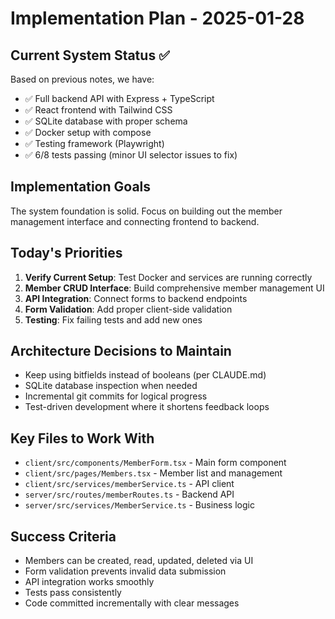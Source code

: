 # Implementation Plan - 2025-01-28

## Current System Status ✅
Based on previous notes, we have:
- ✅ Full backend API with Express + TypeScript
- ✅ React frontend with Tailwind CSS
- ✅ SQLite database with proper schema 
- ✅ Docker setup with compose
- ✅ Testing framework (Playwright)
- ✅ 6/8 tests passing (minor UI selector issues to fix)

## Implementation Goals
The system foundation is solid. Focus on building out the member management interface and connecting frontend to backend.

## Today's Priorities
1. **Verify Current Setup**: Test Docker and services are running correctly
2. **Member CRUD Interface**: Build comprehensive member management UI
3. **API Integration**: Connect forms to backend endpoints
4. **Form Validation**: Add proper client-side validation
5. **Testing**: Fix failing tests and add new ones

## Architecture Decisions to Maintain
- Keep using bitfields instead of booleans (per CLAUDE.md)
- SQLite database inspection when needed
- Incremental git commits for logical progress
- Test-driven development where it shortens feedback loops

## Key Files to Work With
- `client/src/components/MemberForm.tsx` - Main form component
- `client/src/pages/Members.tsx` - Member list and management
- `client/src/services/memberService.ts` - API client
- `server/src/routes/memberRoutes.ts` - Backend API
- `server/src/services/MemberService.ts` - Business logic

## Success Criteria
- Members can be created, read, updated, deleted via UI
- Form validation prevents invalid data submission  
- API integration works smoothly
- Tests pass consistently
- Code committed incrementally with clear messages
